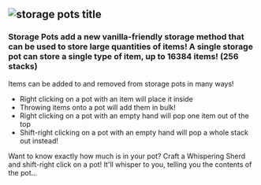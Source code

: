 ![storage pots title](https://cdn.modrinth.com/data/cached_images/0b1c7ae387d30d2ba35873a528d725e73692fa23.png)
---
### Storage Pots add a new vanilla-friendly storage method that can be used to store large quantities of items! A single storage pot can store a single type of item, up to 16384 items! (256 stacks)

Items can be added to and removed from storage pots in many ways!
- Right clicking on a pot with an item will place it inside
- Throwing items onto a pot will add them in bulk!
- Right clicking on a pot with an empty hand will pop one item out of the top
- Shift-right clicking on a pot with an empty hand will pop a whole stack out instead!

Want to know exactly how much is in your pot? Craft a Whispering Sherd and shift-right click on a pot! It'll whisper to you, telling you the contents of the pot... 
